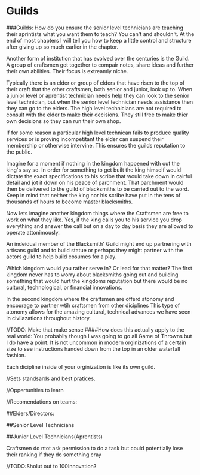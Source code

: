 # Guilds

###Guilds:
How do you ensure the senior level technicians are teaching their aprintists what you want them to teach? You can't and shouldn't.
At the end of most chapters I will tell you how to keep a little control and structure after giving up so much earlier in the chaptor.

Another form of institution that has evolved over the centuries is the Guild. A group of craftsmen get together to compair notes, share ideas and further their own abilities. Their focus is extreamly niche.

Typically there is an elder or group of elders that have risen to the top of their craft that the other craftsmen, both senior and junior, look up to. When a junior level or aprentist technician needs help they can look to the senior level technician, but when the senior level technician needs assistance then they can go to the elders. The high level technicians are not required to consult with the elder to make their decisions. They still free to make thier own decisions so they can run their own shop.

If for some reason a particular high level technican fails to produce quality services or is proving incompetitant the elder can suspend their membership or otherwise intervine. This ensures the guilds reputation to the public.



Imagine for a moment if nothing in the kingdom happened with out the king's say so. In order for something to get built the king himself would dictate the exact specifications to his scribe that would take down in cairful detail and jot it down on his peace of parchment. That parchment would then be delivered to the guild of blacksmiths to be carried out to the word. Keep in mind that neither the king nor his scribe have put in the tens of thousands of hours to become master blacksmiths.

Now lets imagine another kingdom things where the Craftsmen are free to work on what they like. Yes, if the king calls you to his service you drop everything and answer the call but on a day to day basis they are allowed to operate attonimously.

An indeidual member of the Blacksmith' Guild might end up partnering with artisans guild and to build statue or perhaps they might partner with the actors guild to help build cosumes for a play.

Which kingdom would you rather serve in? Or lead for that matter? The first kingdom never has to worry about blacksmiths going out and building something that would hurt the kingdoms reputation but there would be no cultural, technological, or financial innovations.

In the second kingdom where the craftsmen are offerd atonomy and encourage to partner wtih craftsmen from other diciplines
This type of atonomy allows for the amazing cultural, technical advances we have seen in civilazations throughout history.

//TODO: Make that make sense
####How does this actually apply to the real world:
You probablly though I was going to go all Game of Throwns but I do have a point. It is not uncommon in modern orginizations of a certain size to see instructions handed down from the top in an older waterfall fashion.

Each dicipline inside of your orginization is like its own guild.

//Sets standsards and best pratices.

//Oppertunities to learn

//Recomendations on teams:

##Elders/Directors:

##Senior Level Technicians

##Junior Level Technicians(Aprentists)

Craftsmen do ntot ask permission to  do a task but could potentially lose their ranking if they do something cray


//TODO:Sholut out to 100Innovation?
##
